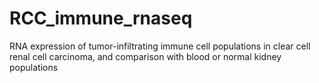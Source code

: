 # RCC_immune_rnaseq
RNA expression of tumor-infiltrating immune cell populations in clear cell renal cell carcinoma, and comparison with blood or normal kidney populations 
